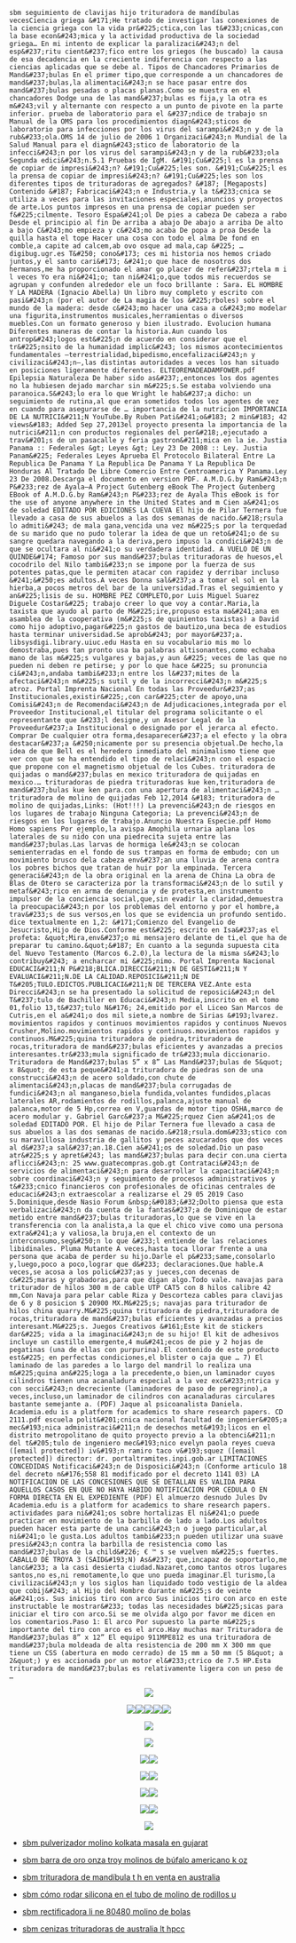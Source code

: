 
```
sbm seguimiento de clavijas hijo trituradora de mandíbulas vecesCiencia griega &#171;He tratado de investigar las conexiones de la ciencia griega con la vida pr&#225;ctica,con las t&#233;cnicas,con la base econ&#243;mica y la actividad productiva de la sociedad griega… En mi intento de explicar la paralizaci&#243;n del esp&#237;ritu cient&#237;fico entre los griegos (he buscado) la causa de esa decadencia en la creciente indiferencia con respecto a las ciencias aplicadas que se debe al. Tipos de Chancadores Primarios de Mand&#237;bulas En el primer tipo,que corresponde a un chancadores de mand&#237;bulas,la alimentaci&#243;n se hace pasar entre dos mand&#237;bulas pesadas o placas planas.Como se muestra en el chancadores Dodge una de las mand&#237;bulas es fija,y la otra es m&#243;vil y alternante con respecto a un punto de pivote en la parte inferior. prueba de laboratorio para el &#237;ndice de trabajo sn Manual de la OMS para los procedimientos diagn&#243;sticos de laboratorio para infecciones por los virus del sarampi&#243;n y de la rub&#233;ola.OMS 14 de julio de 2006 1 Organizaci&#243;n Mundial de la Salud Manual para el diagn&#243;stico de laboratorio de la infecci&#243;n por los virus del sarampi&#243;n y de la rub&#233;ola Segunda edici&#243;n.5.1 Pruebas de IgM. &#191;Cu&#225;l es la prensa de copiar de impresi&#243;n? &#191;Cu&#225;les son. &#191;Cu&#225;l es la prensa de copiar de impresi&#243;n? &#191;Cu&#225;les son los diferentes tipos de trituradoras de agregados? &#187; [Megaposts] Contenido &#187; Fabricaci&#243;n e Industria.y la t&#233;cnica se utiliza a veces para las invitaciones especiales,anuncios y proyectos de arte.Los puntos impresos en una prensa de copiar pueden ser f&#225;cilmente. Tesoro Espa&#241;ol De pies a cabeza De cabeza a rabo Desde el principio al fin De arriba a abajo De abajo a arriba De alto a bajo C&#243;mo empieza y c&#243;mo acaba De popa a proa Desde la quilla hasta el tope Hacer una cosa con todo el alma De fond en comble,a capite ad calcem,ab ovo osque ad mala,cap &#225; … digibug.ugr.es T&#250; cono&#173; ces mi historia nos hemos criado juntos,y el santo cari&#173; &#241;o que hace de nosotros dos hermanos,me ha proporcionado el amar go placer de refer&#237;rtela m i l veces Yo era ni&#241;o; tan ni&#241;o,que todos mis recuerdos se agrupan y confunden alrededor ele un foco brillante : Sara. EL HOMBRE Y LA MADERA (Ignacio Abella) Un libro muy completo y escrito con pasi&#243;n (por el autor de La magia de los &#225;rboles) sobre el mundo de la madera: desde c&#243;mo hacer una casa a c&#243;mo modelar una figurita,instrumentos musicales,herramientas o diversos muebles.Con un formato generoso y bien ilustrado. Evolucion humana Diferentes maneras de contar la historia.Aun cuando los antrop&#243;logos est&#225;n de acuerdo en considerar que el tr&#225;nsito de la humanidad implic&#243; los mismos acontecimientos fundamentales —terrestrialidad,bipedismo,encefalizaci&#243;n y civilizaci&#243;n—,las distintas autoridades a veces los han situado en posiciones ligeramente diferentes. ELTEOREMADEADAMFOWER.pdf Epilepsia Naturaleza De haber sido as&#237;,entonces los dos agentes no la hubiesen dejado marchar sin m&#225;s.Se estaba volviendo una paranoica.S&#243;lo era lo que Wright le hab&#237;a dicho: un seguimiento de rutina,al que eran sometidos todos los agentes de vez en cuando para asegurarse de … importancia de la nutricion IMPORTANCIA DE LA NUTRICI&#211;N YouTube.By Ruben Pati&#241;o&#183; 2 min&#183; 42 views&#183; Added Sep 27,2013el proyecto presenta la importancia de la nutrici&#211;n con productos regionales del per&#218;,ejecutado a trav&#201;s de un pasacalle y feria gastron&#211;mica en la ie. Justia Panama :: Federales &gt; Leyes &gt; Ley 23 De 2008 :: Ley. Justia Panam&#225; Federales Leyes Aprueba El Protocolo Bilateral Entre La Republica De Panama Y La Republica De Panama Y La Republica De Honduras Al Tratado De Libre Comercio Entre Centroamerica Y Panama.Ley 23 De 2008.Descarga el documento en version PDF. A.M.D.G.by Ram&#243;n P&#233;rez de Ayala—A Project Gutenberg eBook The Project Gutenberg EBook of A.M.D.G.by Ram&#243;n P&#233;rez de Ayala This eBook is for the use of anyone anywhere in the United States and m Cien a&#241;os de soledad EDITADO POR EDICIONES LA CUEVA El hijo de Pilar Ternera fue llevado a casa de sus abuelos a las dos semanas de nacido.&#218;rsula lo admiti&#243; de mala gana,vencida una vez m&#225;s por la terquedad de su marido que no pudo tolerar la idea de que un reto&#241;o de su sangre quedara navegando a la deriva,pero impuso la condici&#243;n de que se ocultara al ni&#241;o su verdadera identidad. A VUELO DE UN QUINDE&#174; Famoso por sus mand&#237;bulas trituradoras de huesos,el cocodrilo del Nilo tambi&#233;n se impone por la fuerza de sus potentes patas,que le permiten atacar con rapidez y derribar incluso &#241;&#250;es adultos.A veces Donna sal&#237;a a tomar el sol en la hierba,a pocos metros del bar de la universidad.Tras el seguimiento y an&#225;lisis de su. HOMBRE PEZ COMPLETO,por Luis Miguel Suarez Diguele Costar&#225; trabajo creer lo que voy a contar.Maria,la taxista que ayudo al parto de M&#225;ire,propuso esta ma&#241;ana en asamblea de la cooperativa (m&#225;s de quinientos taxistas) a David como hijo adoptivo,pagar&#225;n gastos de bautizo,una beca de estudios hasta terminar universidad.Se aprob&#243; por mayor&#237;a. libsysdigi.library.uiuc.edu Hasta en su vocabulario mis mo lo demostraba,pues tan pronto usa ba palabras altisonantes,como echaba mano de las m&#225;s vulgares y bajas,y aun &#225; veces de las que no pueden ni deben re petirse; y por lo que hace &#225; su pronuncia ci&#243;n,andaba tambi&#233;n entre los l&#237;mites de la afectaci&#243;n m&#225;s sutil y de la incorrecci&#243;n m&#225;s atroz. Portal Imprenta Nacional En todas las Proveedur&#237;as Institucionales,existir&#225;,con car&#225;cter de apoyo,una Comisi&#243;n de Recomendaci&#243;n de Adjudicaciones,integrada por el Proveedor Institucional,el titular del programa solicitante o el representante que &#233;l designe,y un Asesor Legal de la Proveedur&#237;a Institucional o designado por el jerarca al efecto. Comprar De cualquier otra forma,desaparecer&#237;a el efecto y la obra destacar&#237;a &#250;nicamente por su presencia objetual.De hecho,la idea de que Bell es el heredero inmediato del minimalismo tiene que ver con que se ha entendido el tipo de relaci&#243;n con el espacio que propone con el magnetismo objetual de los Cubes. trituradora de quijadas o mand&#237;bulas en mexico trituradora de quijadas en mexico.… trituradoras de piedra trituradoras kue ken,trituradora de mand&#237;bulas kue ken para.con una apertura de alimentaci&#243;n … trituradora de molino de quijadas Feb 12,2014 &#183; trituradora de molino de quijadas,Links: (Hot!!!) La prevenci&#243;n de riesgos en los lugares de trabajo Ninguna Categoria; La prevenci&#243;n de riesgos en los lugares de trabajo.Anuncio Nuestra Especie.pdf Homo Homo sapiens Por ejemplo,la avispa Amophila urnaria aplana los laterales de su nido con una piedrecita sujeta entre las mand&#237;bulas.Las larvas de hormiga le&#243;n se colocan semienterradas en el fondo de sus trampas en forma de embudo; con un movimiento brusco dela cabeza env&#237;an una lluvia de arena contra los pobres bichos que tratan de huir por la empinada. Tercera generaci&#243;n de la obra original en la arena de China La obra de Blas de Otero se caracteriza por la transformaci&#243;n de lo sutil y metaf&#243;rico en arma de denuncia y de protesta,en instrumento impulsor de la conciencia social,que,sin evadir la claridad,demuestra la preocupaci&#243;n por los problemas del entorno y por el hombre,a trav&#233;s de sus versos,en los que se evidencia un profundo sentido.  dice textualmente en 1,2: &#171;Comienzo del Evangelio de Jesucristo,Hijo de Dios.Conforme est&#225; escrito en Isa&#237;as el profeta: &quot;Mira,env&#237;o mi mensajero delante de ti,el que ha de preparar tu camino.&quot;&#187; En cuanto a la segunda supuesta cita del Nuevo Testamento (Marcos 6.2.0),la lectura de la misma s&#243;lo contribuy&#243; a encharcar mi &#225;nimo. Portal Imprenta Nacional EDUCACI&#211;N P&#218;BLICA.DIRECCI&#211;N DE GESTI&#211;N Y EVALUACI&#211;N.DE LA CALIDAD.REPOSICI&#211;N DE T&#205;TULO.EDICTOS.PUBLICACI&#211;N DE TERCERA VEZ.Ante esta Direcci&#243;n se ha presentado la solicitud de reposici&#243;n del T&#237;tulo de Bachiller en Educaci&#243;n Media,inscrito en el tomo 01,folio 13,t&#237;tulo N&#176; 24,emitido por el Liceo San Marcos de Cutris,en el a&#241;o dos mil siete,a nombre de Sirias &#193;lvarez. movimientos rapidos y continuos movimientos rapidos y continuos Nuevos Crusher,Molino.movimientos rapidos y continuos.movimientos rapidos y continuos.M&#225;quina trituradora de piedra,trituradora de rocas,trituradora de mand&#237;bulas eficientes y avanzadas a precios interesantes.tr&#233;mula significado de tr&#233;mula diccionario. Trituradora de Mand&#237;bulas 5” x 8” Las Mand&#237;bulas de 5&quot; x 8&quot; de esta peque&#241;a trituradora de piedras son de una construcci&#243;n de acero soldado,con chute de alimentaci&#243;n,placas de mand&#237;bula corrugadas de fundici&#243;n al manganeso,biela fundida,volantes fundidos,placas laterales AR,rodamientos de rodillos,palanca,ajuste manual de palanca,motor de 5 Hp,correa en V,guardas de motor tipo OSHA,marco de acero modular y. Gabriel Garc&#237;a M&#225;rquez Cien a&#241;os de soledad EDITADO POR. El hijo de Pilar Ternera fue llevado a casa de sus abuelos a las dos semanas de nacido.&#218;rsula.dom&#233;stico con su maravillosa industria de gallitos y peces azucarados que dos veces al d&#237;a sal&#237;an.18.Cien a&#241;os de soledad.Dio un paso atr&#225;s y apret&#243; las mand&#237;bulas para decir con.una cierta aflicci&#243;n: 25 www.guatecompras.gob.gt Contrataci&#243;n de servicios de alimentaci&#243;n para desarrollar la capacitaci&#243;n sobre coordinaci&#243;n y seguimiento de procesos administrativos y t&#233;cnico financieros con profesionales de oficinas centrales de educaci&#243;n extraescolar a realizarse el 29 05 2019 Caso 5.Dominique,desde Nasio Forum &nbsp;&#0183;&#32;Dolto piensa que esta verbalizaci&#243;n da cuenta de la fantas&#237;a de Dominique de estar metido entre mand&#237;bulas trituradoras,lo que se vive en la transferencia con la analista,a la que el chico vive como una persona extra&#241;a y valiosa,la bruja,en el contexto de un interconsumo,seg&#250;n lo que &#233;l entiende de las relaciones libidinales. Pluma Mutante A veces,hasta toca llorar frente a una persona que acaba de perder su hijo.Darle el p&#233;same,consolarlo y,luego,poco a poco,lograr que d&#233; declaraciones.Que hable.A veces,se acosa a los polic&#237;as y jueces,con decenas de c&#225;maras y grabadoras,para que digan algo.Todo vale. navajas para triturador de hilos 300 m de cable UTP CAT5 con 8 hilos calibre 42 mm,Con Navaja para pelar cable Riza y Descorteza cables para clavijas de 6 y 8 posicion $ 20900 MX.M&#225;s; navajas para triturador de hilos china quarry.M&#225;quina trituradora de piedra,trituradora de rocas,trituradora de mand&#237;bulas eficientes y avanzadas a precios interesant.M&#225;s. Juegos Creativos &#161;Este kit de stickers dar&#225; vida a la imaginaci&#243;n de su hijo! El kit de adhesivos incluye un castillo emergente,4 mu&#241;ecos de pie y 2 hojas de pegatinas (una de ellas con purpurina).El contenido de este producto est&#225; en perfectas condiciones,el blister o caja que … 7) El laminado de las paredes a lo largo del mandril lo realiza una m&#225;quina an&#225;loga a la precedente,o bien,un laminador cuyos cilindros tienen una acanaladura especial a la vez exc&#233;ntrica y con secci&#243;n decreciente (laminadores de paso de peregrino),a veces,incluso,un laminador de cilindros con acanaladuras circulares bastante semejante a. (PDF) Jaque al psicoanalista Daniela. Academia.edu is a platform for academics to share research papers. CD 2111.pdf escuela polit&#201;cnica nacional facultad de ingenier&#205;a mec&#193;nica administraci&#211;n de desechos met&#193;licos en el distrito metropolitano de quito proyecto previo a la obtenci&#211;n del t&#205;tulo de ingeniero mec&#193;nico evelyn paola reyes cueva ([email protected]) iv&#193;n ramiro taco v&#193;squez ([email protected]) director: dr. portaltramites.inpi.gob.ar LIMITACIONES CONCEDIDAS Notificaci&#243;n de Disposici&#243;n (Conforme articulo 18 del decreto n&#176;558 81 modificado por el decreto 1141 03) LA NOTIFICACION DE LAS CONCESIONES QUE SE DETALLAN ES VALIDA PARA AQUELLOS CASOS EN QUE NO HAYA HABIDO NOTIFICACION POR CEDULA O EN FORMA DIRECTA EN EL EXPEDIENTE (PDF) El almuerzo desnudo Jules Dv Academia.edu is a platform for academics to share research papers. actividades para ni&#241;os sobre hortalizas El ni&#241;o puede practicar en movimiento de la barbilla de lado a lado.Los adultos pueden hacer esta parte de una canci&#243;n o juego particular,al ni&#241;o le gusta.Los adultos tambi&#233;n pueden utilizar una suave presi&#243;n contra la barbilla de resistencia como las mand&#237;bulas de la child&#226; € ™ s se vuelven m&#225;s fuertes. CABALLO DE TROYA 3 (SAID&#193;N) As&#237; que,incapaz de soportarlo,me lanc&#233; a la casi desierta ciudad.Nazaret,como tantos otros lugares santos,no es,ni remotamente,lo que uno pueda imaginar.El turismo,la civilizaci&#243;n y los siglos han liquidado todo vestigio de la aldea que cobij&#243; al Hijo del Hombre durante m&#225;s de veinte a&#241;os. Sus inicios tiro con arco Sus inicios tiro con arco en este instructable le mostrar&#233; todas las necesidades b&#225;sicas para iniciar el tiro con arco.Si se me olvida algo por favor me dicen en los comentarios.Paso 1: El arco Por supuesto la parte m&#225;s importante del tiro con arco es el arco.Hay muchas mar Trituradora de Mand&#237;bulas 8” x 12” El equipo 911MPE812 es una trituradora de mand&#237;bula moldeada de alta resistencia de 200 mm X 300 mm que tiene un CSS (abertura en modo cerrado) de 15 mm a 50 mm (5 8&quot; a 2&quot;) y es accionada por un motor el&#233;ctrico de 7.5 HP.Esta trituradora de mand&#237;bulas es relativamente ligera con un peso de … 
```

<div align="center">

<a href="https://es-crusher.shibang-china.com/github&k=sbm+seguimiento+de+clavijas+hijo+trituradora+de+mand%C3%ADbulas+veces"><img src="https://static.shibang-china.com/es/crusher/logo.jpg"></a>

<a href="https://es-crusher.shibang-china.com/github&k=sbm+seguimiento+de+clavijas+hijo+trituradora+de+mand%C3%ADbulas+veces"><img src="https://static.shibang-china.com/es/crusher/index.jpg"></a><a href="https://es-crusher.shibang-china.com/material.htmlgithub&k=sbm+seguimiento+de+clavijas+hijo+trituradora+de+mand%C3%ADbulas+veces"><img src="https://static.shibang-china.com/es/crusher/material.jpg"></a><a href="https://es-crusher.shibang-china.com/application.htmlgithub&k=sbm+seguimiento+de+clavijas+hijo+trituradora+de+mand%C3%ADbulas+veces"><img src="https://static.shibang-china.com/es/crusher/application.jpg"></a><a href="https://es-crusher.shibang-china.com/aboutus.htmlgithub&k=sbm+seguimiento+de+clavijas+hijo+trituradora+de+mand%C3%ADbulas+veces"><img src="https://static.shibang-china.com/es/crusher/aboutus.jpg"></a><a href="https://es-crusher.shibang-china.com/contact.htmlgithub&k=sbm+seguimiento+de+clavijas+hijo+trituradora+de+mand%C3%ADbulas+veces"><img src="https://static.shibang-china.com/es/crusher/contact.jpg"></a>

<a href="https://es-crusher.shibang-china.com/github&k=sbm+seguimiento+de+clavijas+hijo+trituradora+de+mand%C3%ADbulas+veces"><img src="https://static.shibang-china.com/es/crusher/banner.jpg"></a>

<a href="https://swt.shibang-china.com/github&k=sbm+seguimiento+de+clavijas+hijo+trituradora+de+mand%C3%ADbulas+veces"><img src="https://static.shibang-china.com/es/crusher/text.jpg"></a>

<a href="https://swt.shibang-china.com/github&k=sbm+seguimiento+de+clavijas+hijo+trituradora+de+mand%C3%ADbulas+veces"><img src="https://static.shibang-china.com/es/crusher/chat.jpg"></a><a href="https://es-crusher.shibang-china.com/contact.htmlgithub&k=sbm+seguimiento+de+clavijas+hijo+trituradora+de+mand%C3%ADbulas+veces"><img src="https://static.shibang-china.com/es/crusher/message.jpg"></a>

<a href="https://es-crusher.shibang-china.com/products/pe.htmlgithub&k=sbm+seguimiento+de+clavijas+hijo+trituradora+de+mand%C3%ADbulas+veces"><img src="https://static.shibang-china.com/es/crusher/pe.jpg"></a><a href="https://es-crusher.shibang-china.com/products/pf.htmlgithub&k=sbm+seguimiento+de+clavijas+hijo+trituradora+de+mand%C3%ADbulas+veces"><img src="https://static.shibang-china.com/es/crusher/pf.jpg"></a>

<a href="https://es-crusher.shibang-china.com/products/hpt.htmlgithub&k=sbm+seguimiento+de+clavijas+hijo+trituradora+de+mand%C3%ADbulas+veces"><img src="https://static.shibang-china.com/es/crusher/hpt.jpg"></a><a href="https://es-crusher.shibang-china.com/products/vsi.htmlgithub&k=sbm+seguimiento+de+clavijas+hijo+trituradora+de+mand%C3%ADbulas+veces"><img src="https://static.shibang-china.com/es/crusher/vsi.jpg"></a>

<a href="https://es-crusher.shibang-china.com/products/klv.htmlgithub&k=sbm+seguimiento+de+clavijas+hijo+trituradora+de+mand%C3%ADbulas+veces"><img src="https://static.shibang-china.com/es/crusher/klv.jpg"></a><a href="https://es-crusher.shibang-china.com/products/portable.htmlgithub&k=sbm+seguimiento+de+clavijas+hijo+trituradora+de+mand%C3%ADbulas+veces"><img src="https://static.shibang-china.com/es/crusher/portable.jpg"></a>

<a href="https://swt.shibang-china.com/github&k=sbm+seguimiento+de+clavijas+hijo+trituradora+de+mand%C3%ADbulas+veces"><img src="https://static.shibang-china.com/es/crusher/case.jpg"></a>

</div>


* [sbm pulverizador molino kolkata masala en gujarat](sbm%20pulverizador%20molino%20kolkata%20masala%20en%20gujarat.md)

* [sbm barra de oro onza troy molinos de búfalo americano k oz](sbm%20barra%20de%20oro%20onza%20troy%20molinos%20de%20b%C3%BAfalo%20americano%20k%20oz.md)

* [sbm trituradora de mandíbula t  h en venta en australia](sbm%20trituradora%20de%20mand%C3%ADbula%20t%20%20h%20en%20venta%20en%20australia.md)

* [sbm cómo rodar silicona en el tubo de molino de rodillos u](sbm%20c%C3%B3mo%20rodar%20silicona%20en%20el%20tubo%20de%20molino%20de%20rodillos%20u.md)

* [sbm rectificadora li ne 80480 molino de bolas](sbm%20rectificadora%20li%20ne%2080480%20molino%20de%20bolas.md)

* [sbm cenizas trituradoras de australia lt hpcc](sbm%20cenizas%20trituradoras%20de%20australia%20lt%20hpcc.md)